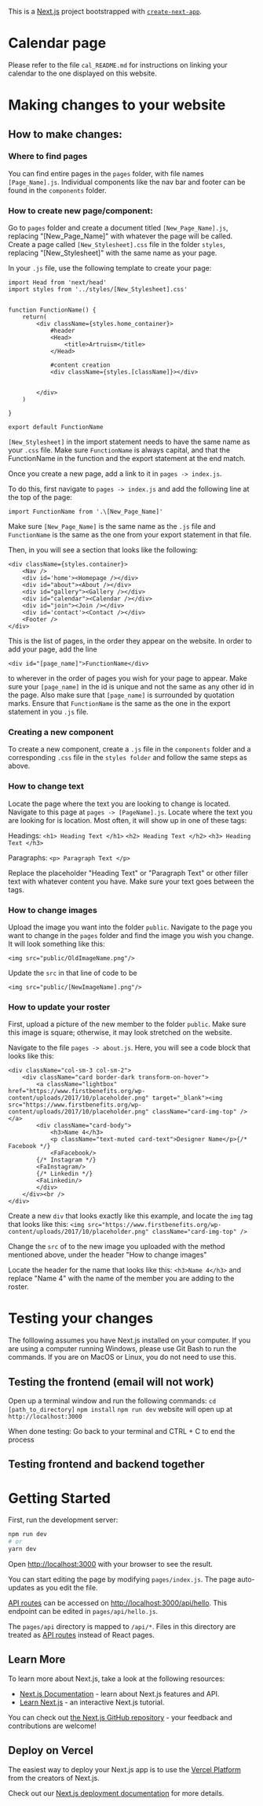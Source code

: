 This is a [Next.js](https://nextjs.org/) project bootstrapped with [`create-next-app`](https://github.com/vercel/next.js/tree/canary/packages/create-next-app).

# Calendar page
Please refer to the file `cal_README.md` for instructions on linking your calendar to the one displayed on this website.

# Making changes to your website
## How to make changes:
### Where to find pages
You can find entire pages in the `pages` folder, with file names `[Page_Name].js`.
Individual components like the nav bar and footer can be found in the `components` folder.

### How to create new page/component:
Go to `pages` folder and create a document titled `[New_Page_Name].js`, replacing "[New_Page_Name]" with whatever the page will be called. Create a page called `[New_Stylesheet].css` file in the folder `styles`, replacing "[New_Stylesheet]" with the same name as your page.

In your `.js` file, use the following template to create your page:
```
import Head from 'next/head'
import styles from '../styles/[New_Stylesheet].css'


function FunctionName() {
    return(
        <div className={styles.home_container}>
            #header
            <Head>
                <title>Artruism</title> 
            </Head>
            
            #content creation
            <div className={styles.[className]}></div>

            
        </div>
    )

}

export default FunctionName
```

`[New_Stylesheet]` in the import statement needs to have the same name as your `.css` file. Make sure `FunctionName` is always capital, and that the FunctionName in the function and the export statement at the end match. 

Once you create a new page, add a link to it in `pages -> index.js`. 

To do this, first navigate to `pages -> index.js` and add the following line at the top of the page:

`import FunctionName from '.\[New_Page_Name]'`

Make sure `[New_Page_Name]` is the same name as the `.js` file and `FunctionName` is the same as the one from your export statement in that file.

Then, in you will see a section that looks like the following: 

```
<div className={styles.container}>
    <Nav />
    <div id='home'><Homepage /></div>
    <div id="about"><About /></div>
    <div id="gallery"><Gallery /></div>
    <div id="calendar"><Calendar /></div>
    <div id="join"><Join /></div>
    <div id='contact'><Contact /></div>
    <Footer />       
</div>
```
This is the list of pages, in the order they appear on the website. In order to add your page, add the line 

`<div id="[page_name]">FunctionName</div>`

to wherever in the order of pages you wish for your page to appear. Make sure your `[page_name]`
in the id is unique and not the same as any other id in the page. Also make sure that `[page_name]` is surrounded by quotation marks. Ensure that `FunctionName` is the same as the one in the export statement in you `.js` file.

### Creating a new component
To create a new component, create a `.js` file in the `components` folder and a corresponding `.css` file in the `styles folder` and follow the same steps as above.

### How to change text
Locate the page where the text you are looking to change is located. Navigate to this page at `pages -> [PageName].js`. Locate where the text you are looking for is location. Most often, it will show up in one of these tags:

Headings:
`<h1> Heading Text </h1>`
`<h2> Heading Text </h2>`
`<h3> Heading Text </h3>`

Paragraphs:
`<p> Paragraph Text </p>`

Replace the placeholder "Heading Text" or "Paragraph Text" or other filler text with whatever content you have. Make sure your text goes between the tags.

### How to change images

Upload the image you want into the folder `public`. Navigate to the page you want to change in the `pages` folder and find the image you wish you change. It will look something like this:

`<img src="public/OldImageName.png"/>`

Update the `src` in that line of code to be

`<img src="public/[NewImageName].png"/>`

### How to update your roster
First, upload a picture of the new member to the folder `public`. Make sure this image is square; otherwise, it may look stretched on the website.

Navigate to the file `pages -> about.js`. Here, you will see a code block that looks like this:
```
<div className="col-sm-3 col-sm-2">
    <div className="card border-dark transform-on-hover">
        <a className="lightbox" href="https://www.firstbenefits.org/wp-content/uploads/2017/10/placeholder.png" target="_blank"><img src="https://www.firstbenefits.org/wp-content/uploads/2017/10/placeholder.png" className="card-img-top" /></a>
        <div className="card-body">
            <h3>Name 4</h3>
            <p className="text-muted card-text">Designer Name</p>{/* Facebook */}
            <FaFacebook/>
        {/* Instagram */}
        <FaInstagram/>
        {/* Linkedin */}
        <FaLinkedin/>
        </div>
    </div><br />
</div>
```

Create a new `div` that looks exactly like this example, and locate the `img` tag that looks like this: `<img src="https://www.firstbenefits.org/wp-content/uploads/2017/10/placeholder.png" className="card-img-top" />` 

Change the `src` of to the new image you uploaded with the method mentioned above, under the header "How to change images"

Locate the header for the name that looks like this: `<h3>Name 4</h3>` and replace "Name 4" with the name of the member you are adding to the roster.

# Testing your changes
The folllowing assumes you have Next.js installed on your computer. 
If you are using a computer running Windows, please use Git Bash to run the commands. If you are on MacOS or Linux, you do not need to use this.

## Testing the frontend (email will not work)
Open up a terminal window and run the following commands:
`cd [path_to_directory]`
`npm install`
`npm run dev`
website will open up at `http://localhost:3000`

When done testing:
Go back to your terminal and CTRL + C to end the process

## Testing frontend and backend together

# Getting Started

First, run the development server:

```bash
npm run dev
# or
yarn dev
```

Open [http://localhost:3000](http://localhost:3000) with your browser to see the result.

You can start editing the page by modifying `pages/index.js`. The page auto-updates as you edit the file.

[API routes](https://nextjs.org/docs/api-routes/introduction) can be accessed on [http://localhost:3000/api/hello](http://localhost:3000/api/hello). This endpoint can be edited in `pages/api/hello.js`.

The `pages/api` directory is mapped to `/api/*`. Files in this directory are treated as [API routes](https://nextjs.org/docs/api-routes/introduction) instead of React pages.

## Learn More

To learn more about Next.js, take a look at the following resources:

- [Next.js Documentation](https://nextjs.org/docs) - learn about Next.js features and API.
- [Learn Next.js](https://nextjs.org/learn) - an interactive Next.js tutorial.

You can check out [the Next.js GitHub repository](https://github.com/vercel/next.js/) - your feedback and contributions are welcome!

## Deploy on Vercel

The easiest way to deploy your Next.js app is to use the [Vercel Platform](https://vercel.com/new?utm_medium=default-template&filter=next.js&utm_source=create-next-app&utm_campaign=create-next-app-readme) from the creators of Next.js.

Check out our [Next.js deployment documentation](https://nextjs.org/docs/deployment) for more details.
